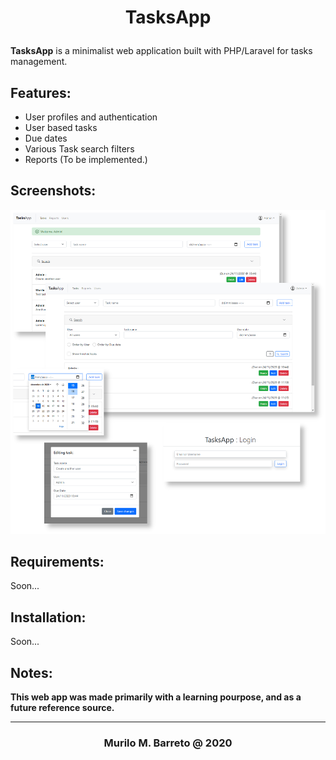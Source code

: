 # <p align="center">TasksApp </p>

**TasksApp** is a minimalist web application built with PHP/Laravel for tasks management. 


## Features:

 - User profiles and authentication
 - User based tasks
 - Due dates
 - Various Task search filters 
 - Reports (To be implemented.)

## Screenshots:

![Alt text](screenshots.jpg?raw=true "App screenshots")

## Requirements:

Soon...

## Installation:

Soon...

## Notes:

**This web app was made primarily with a learning pourpose, and as a future reference source.**

---
### <p align='center'> Murilo M. Barreto @ 2020  </p>


